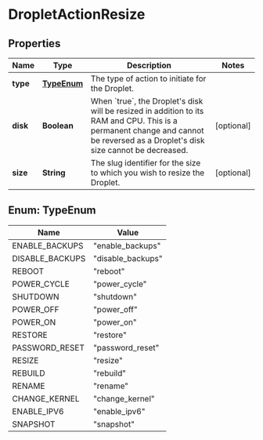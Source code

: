 

# DropletActionResize


## Properties

| Name | Type | Description | Notes |
|------------ | ------------- | ------------- | -------------|
|**type** | [**TypeEnum**](#TypeEnum) | The type of action to initiate for the Droplet. |  |
|**disk** | **Boolean** | When &#x60;true&#x60;, the Droplet&#39;s disk will be resized in addition to its RAM and CPU. This is a permanent change and cannot be reversed as a Droplet&#39;s disk size cannot be decreased. |  [optional] |
|**size** | **String** | The slug identifier for the size to which you wish to resize the Droplet. |  [optional] |



## Enum: TypeEnum

| Name | Value |
|---- | -----|
| ENABLE_BACKUPS | &quot;enable_backups&quot; |
| DISABLE_BACKUPS | &quot;disable_backups&quot; |
| REBOOT | &quot;reboot&quot; |
| POWER_CYCLE | &quot;power_cycle&quot; |
| SHUTDOWN | &quot;shutdown&quot; |
| POWER_OFF | &quot;power_off&quot; |
| POWER_ON | &quot;power_on&quot; |
| RESTORE | &quot;restore&quot; |
| PASSWORD_RESET | &quot;password_reset&quot; |
| RESIZE | &quot;resize&quot; |
| REBUILD | &quot;rebuild&quot; |
| RENAME | &quot;rename&quot; |
| CHANGE_KERNEL | &quot;change_kernel&quot; |
| ENABLE_IPV6 | &quot;enable_ipv6&quot; |
| SNAPSHOT | &quot;snapshot&quot; |



